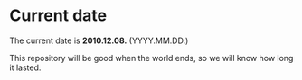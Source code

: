 # Current date

The current date is **2010.12.08.** (YYYY.MM.DD.)

This repository will be good when the world ends, so we will know how long it lasted.